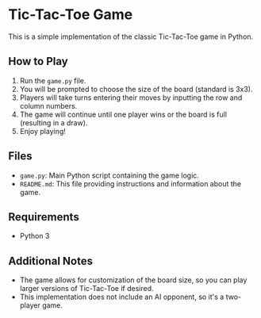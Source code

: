 # Tic-Tac-Toe Game

This is a simple implementation of the classic Tic-Tac-Toe game in Python.

## How to Play

1. Run the `game.py` file.
2. You will be prompted to choose the size of the board (standard is 3x3).
3. Players will take turns entering their moves by inputting the row and column numbers.
4. The game will continue until one player wins or the board is full (resulting in a draw).
5. Enjoy playing!

## Files

- `game.py`: Main Python script containing the game logic.
- `README.md`: This file providing instructions and information about the game.

## Requirements

- Python 3

## Additional Notes

- The game allows for customization of the board size, so you can play larger versions of Tic-Tac-Toe if desired.
- This implementation does not include an AI opponent, so it's a two-player game.

